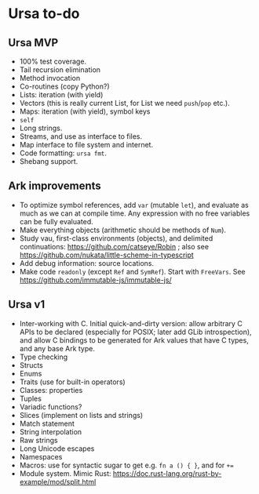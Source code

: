 # Ursa to-do

## Ursa MVP

* 100% test coverage.
* Tail recursion elimination
* Method invocation
* Co-routines (copy Python?)
* Lists: iteration (with yield)
* Vectors (this is really current List, for List we need `push`/`pop` etc.).
* Maps: iteration (with yield), symbol keys
* `self`
* Long strings.
* Streams, and use as interface to files.
* Map interface to file system and internet.
* Code formatting: `ursa fmt`.
* Shebang support.

## Ark improvements

* To optimize symbol references, add `var` (mutable `let`), and
  evaluate as much as we can at compile time. Any expression with no free
  variables can be fully evaluated.
* Make everything objects (arithmetic should be methods of `Num`).
* Study vau, first-class environments (objects), and delimited
  continuations: https://github.com/catseye/Robin ; also see
  https://github.com/nukata/little-scheme-in-typescript
* Add debug information: source locations.
* Make code `readonly` (except `Ref` and `SymRef`). Start with `FreeVars`.
  See https://github.com/immutable-js/immutable-js/

## Ursa v1

* Inter-working with C. Initial quick-and-dirty version: allow arbitrary C
  APIs to be declared (especially for POSIX; later add GLib introspection),
  and allow C bindings to be generated for Ark values that have C types, and
  any base Ark type.
* Type checking
* Structs
* Enums
* Traits (use for built-in operators)
* Classes: properties
* Tuples
* Variadic functions?
* Slices (implement on lists and strings)
* Match statement
* String interpolation
* Raw strings
* Long Unicode escapes
* Namespaces
* Macros: use for syntactic sugar to get e.g. `fn a () { }`, and for `+=`
* Module system. Mimic Rust: https://doc.rust-lang.org/rust-by-example/mod/split.html
